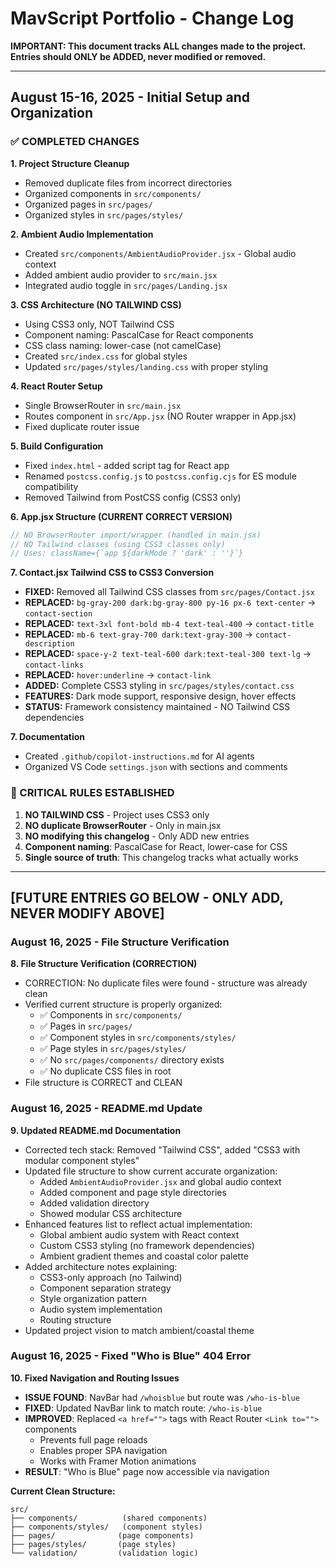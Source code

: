 # MavScript Portfolio - Change Log

**IMPORTANT: This document tracks ALL changes made to the project. Entries should ONLY be ADDED, never modified or removed.**

---

## August 15-16, 2025 - Initial Setup and Organization

### ✅ COMPLETED CHANGES

**1. Project Structure Cleanup**

- Removed duplicate files from incorrect directories
- Organized components in `src/components/`
- Organized pages in `src/pages/`
- Organized styles in `src/pages/styles/`

**2. Ambient Audio Implementation**

- Created `src/components/AmbientAudioProvider.jsx` - Global audio context
- Added ambient audio provider to `src/main.jsx`
- Integrated audio toggle in `src/pages/Landing.jsx`

**3. CSS Architecture (NO TAILWIND CSS)**

- Using CSS3 only, NOT Tailwind CSS
- Component naming: PascalCase for React components
- CSS class naming: lower-case (not camelCase)
- Created `src/index.css` for global styles
- Updated `src/pages/styles/landing.css` with proper styling

**4. React Router Setup**

- Single BrowserRouter in `src/main.jsx`
- Routes component in `src/App.jsx` (NO Router wrapper in App.jsx)
- Fixed duplicate router issue

**5. Build Configuration**

- Fixed `index.html` - added script tag for React app
- Renamed `postcss.config.js` to `postcss.config.cjs` for ES module compatibility
- Removed Tailwind from PostCSS config (CSS3 only)

**6. App.jsx Structure (CURRENT CORRECT VERSION)**

```jsx
// NO BrowserRouter import/wrapper (handled in main.jsx)
// NO Tailwind classes (using CSS3 classes only)
// Uses: className={`app ${darkMode ? 'dark' : ''}`}
```

**7. Contact.jsx Tailwind CSS to CSS3 Conversion**

- **FIXED:** Removed all Tailwind CSS classes from `src/pages/Contact.jsx`
- **REPLACED:** `bg-gray-200 dark:bg-gray-800 py-16 px-6 text-center` → `contact-section`
- **REPLACED:** `text-3xl font-bold mb-4 text-teal-400` → `contact-title`
- **REPLACED:** `mb-6 text-gray-700 dark:text-gray-300` → `contact-description`
- **REPLACED:** `space-y-2 text-teal-600 dark:text-teal-300 text-lg` → `contact-links`
- **REPLACED:** `hover:underline` → `contact-link`
- **ADDED:** Complete CSS3 styling in `src/pages/styles/contact.css`
- **FEATURES:** Dark mode support, responsive design, hover effects
- **STATUS:** Framework consistency maintained - NO Tailwind CSS dependencies

**7. Documentation**

- Created `.github/copilot-instructions.md` for AI agents
- Organized VS Code `settings.json` with sections and comments

### 🚨 CRITICAL RULES ESTABLISHED

1. **NO TAILWIND CSS** - Project uses CSS3 only
2. **NO duplicate BrowserRouter** - Only in main.jsx
3. **NO modifying this changelog** - Only ADD new entries
4. **Component naming**: PascalCase for React, lower-case for CSS
5. **Single source of truth**: This changelog tracks what actually works

---

## [FUTURE ENTRIES GO BELOW - ONLY ADD, NEVER MODIFY ABOVE]

### August 16, 2025 - File Structure Verification

**8. File Structure Verification (CORRECTION)**

- CORRECTION: No duplicate files were found - structure was already clean
- Verified current structure is properly organized:
  - ✅ Components in `src/components/`
  - ✅ Pages in `src/pages/`
  - ✅ Component styles in `src/components/styles/`
  - ✅ Page styles in `src/pages/styles/`
  - ✅ No `src/pages/components/` directory exists
  - ✅ No duplicate CSS files in root
- File structure is CORRECT and CLEAN

### August 16, 2025 - README.md Update

**9. Updated README.md Documentation**

- Corrected tech stack: Removed "Tailwind CSS", added "CSS3 with modular component styles"
- Updated file structure to show current accurate organization:
  - Added `AmbientAudioProvider.jsx` and global audio context
  - Added component and page style directories
  - Added validation directory
  - Showed modular CSS architecture
- Enhanced features list to reflect actual implementation:
  - Global ambient audio system with React context
  - Custom CSS3 styling (no framework dependencies)
  - Ambient gradient themes and coastal color palette
- Added architecture notes explaining:
  - CSS3-only approach (no Tailwind)
  - Component separation strategy
  - Style organization pattern
  - Audio system implementation
  - Routing structure
- Updated project vision to match ambient/coastal theme

### August 16, 2025 - Fixed "Who is Blue" 404 Error

**10. Fixed Navigation and Routing Issues**

- **ISSUE FOUND**: NavBar had `/whoisblue` but route was `/who-is-blue`
- **FIXED**: Updated NavBar link to match route: `/who-is-blue`
- **IMPROVED**: Replaced `<a href="">` tags with React Router `<Link to="">` components
  - Prevents full page reloads
  - Enables proper SPA navigation
  - Works with Framer Motion animations
- **RESULT**: "Who is Blue" page now accessible via navigation

**Current Clean Structure:**

```
src/
├── components/          (shared components)
├── components/styles/   (component styles)
├── pages/              (page components)
├── pages/styles/       (page styles)
└── validation/         (validation logic)
```
